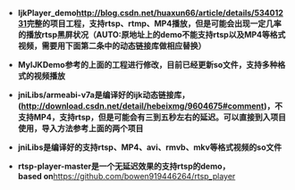 * **IjkPlayer_demo<http://blog.csdn.net/huaxun66/article/details/53401231>完整的项目工程，支持rtsp、rtmp、MP4播放，但是可能会出现一定几率的播放rtsp黑屏状况（AUTO:原地址上的demo不能支持rtsp以及MP4等格式视频，需要用下面第二条中的动态链接库做相应替换）**

* **MyIJKDemo参考的上面的工程进行修改，目前已经更新so文件，支持多种格式的视频播放**

* **jniLibs/armeabi-v7a是编译好的ijk动态链接库，(<http://download.csdn.net/detail/hebeixmg/9604675#comment>)，不支持MP4，支持rtsp，但是可能会有三到五秒左右的延迟。可以直接到入项目使用，导入方法参考上面的两个项目**

* **jniLibs是编译好的支持rtsp、MP4、avi、rmvb、mkv等格式视频的so文件**

* **rtsp-player-master是一个无延迟效果的支持rtsp的demo，  
   based on**<https://github.com/bowen919446264/rtsp_player>
   

